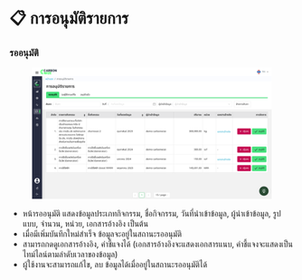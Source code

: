 # 📋 การอนุมัติรายการ

### รออนุมัติ

<figure><img src="../../.gitbook/assets/image (43).png" alt=""><figcaption></figcaption></figure>

* หน้ารออนุมัติ แสดงข้อมูลประเภทกิจกรรม, ชื่อกิจกรรม, วันที่นำเข้าข้อมูล, ผู้นำเข้าข้อมูล, รูปแบบ, จำนวน, หน่วย, เอกสารอ้างอิง เป็นต้น
* เมื่อมีเพิ่มบันทึกใหม่สำเร็จ ข้อมูลจะอยู่ในสถานะรออนุมัติ
* สามารถกดดูเอกสารอ้างอิง, คำชี้แจงได้ (เอกสารอ้างอิงจะแสดงเอกสารแนบ, คำชี้แจงจะแสดงเป็นไทม์ไลน์ตามลำดับเวลาของข้อมูล)
* ผู้ใช้งานจะสามารถแก้ไข, ลบ ข้อมูลได้เมื่ออยู่ในสถานะรออนุมัติได้
